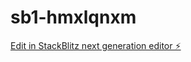 # sb1-hmxlqnxm

[Edit in StackBlitz next generation editor ⚡️](https://stackblitz.com/~/github.com/johnike873/sb1-hmxlqnxm)